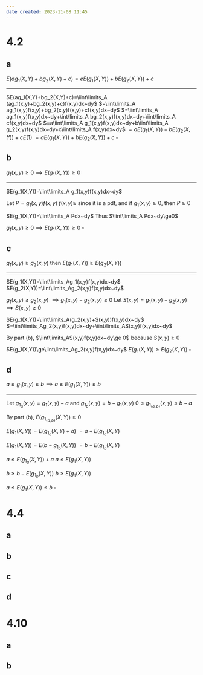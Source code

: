 ```yaml
---
date created: 2023-11-08 11:45
---
```


# 4.2

## a

$E(ag_1(X,Y)+bg_2(X,Y)+c)=eE(g_1(X,Y))+bE(g_2(X,Y))+c$

---

$E(ag_1(X,Y)+bg_2(X,Y)+c)=\iint\limits_A (ag_1(x,y)+bg_2(x,y)+c)f(x,y)dx~dy$
$=\iint\limits_A ag_1(x,y)f(x,y)+bg_2(x,y)f(x,y)+cf(x,y)dx~dy$
$=\iint\limits_A ag_1(x,y)f(x,y)dx~dy+\int\limits_A bg_2(x,y)f(x,y)dx~dy+\iint\limits_A cf(x,y)dx~dy$
$=a\iint\limits_A g_1(x,y)f(x,y)dx~dy+b\iint\limits_A g_2(x,y)f(x,y)dx~dy+c\iint\limits_A f(x,y)dx~dy$
$=aE(g_1(X,Y))+bE(g_2(X,Y))+cE(1)$
$=aE(g_1(X,Y))+bE(g_2(X,Y))+c$
$\square$

## b

$g_1(x,y)\ge 0\implies E(g_1(X,Y))\ge 0$

---

$E(g_1(X,Y))=\iint\limits_A g_1(x,y)f(x,y)dx~dy$

Let $P=g_1(x,y)f(x,y)$
$f(x,y)\ge$ since it is a pdf, and if $g_1(x,y)\ge0$, then $P\ge 0$ 

$E(g_1(X,Y))=\iint\limits_A Pdx~dy$
Thus $\iint\limits_A Pdx~dy\ge0$

$g_1(x,y)\ge 0\implies E(g_1(X,Y))\ge 0$
$\square$

## c

$g_1(x,y)\ge g_2(x,y)$ then $E(g_1(X,Y))\ge E(g_2(X,Y))$

---

$E(g_1(X,Y))=\iint\limits_Ag_1(x,y)f(x,y)dx~dy$
$E(g_2(X,Y))=\iint\limits_Ag_2(x,y)f(x,y)dx~dy$

$g_1(x,y)\ge g_2(x,y)$
$\implies g_1(x,y)-g_2(x,y)\ge 0$
Let $S(x,y)=g_1(x,y)-g_2(x,y)$
$\implies S(x,y)\ge 0$

$E(g_1(X,Y))=\iint\limits_A(g_2(x,y)+S(x,y))f(x,y)dx~dy$
$=\iint\limits_Ag_2(x,y)f(x,y)dx~dy+\iint\limits_AS(x,y)f(x,y)dx~dy$

By part (b), $\iint\limits_AS(x,y)f(x,y)dx~dy\ge 0$ because $S(x,y)\ge 0$

$E(g_1(X,Y))\ge\iint\limits_Ag_2(x,y)f(x,y)dx~dy$
$E(g_1(X,Y))\ge E(g_2(X,Y))$
$\square$

## d

$a\le g_1(x,y)\le b\implies a\le E(g_1(X,Y))\le b$

---

Let $g_{1_a}(x,y)=g_1(x,y)-a$ and $g_{1_b}(x,y)=b-g_1(x,y)$
$0\le g_{1_{\{a,b\}}}(x,y)\le b-a$

By part (b), $E(g_{1_{\{a,b\}}}(X,Y))\ge 0$

$E(g_1(X,Y))=E(g_{1_a}(X,Y)+a)$
$=a+E(g_{1_a}(X,Y)$

$E(g_1(X,Y))=E(b-g_{1_b}(X,Y))$
$=b-E(g_{1_b}(X,Y)$

$a\le E(g_{1_a}(X,Y))+a$
$a\le E(g_1(X,Y))$

$b\ge b-E(g_{1_b}(X,Y))$
$b\ge E(g_1(X,Y))$

$a\le E(g_1(X,Y))\le b$
$\square$

# 4.4

## a



## b

## c

## d

# 4.10

## a

## b
